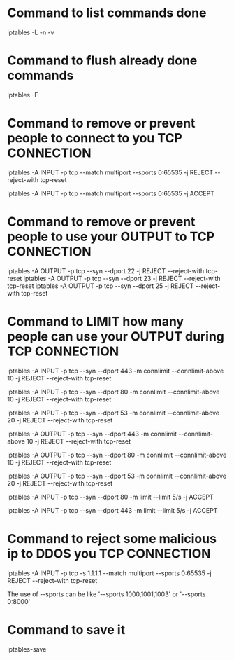 # Command to list commands done 

iptables -L -n -v

# Command to flush already done commands

iptables -F

# Command to remove or prevent people to connect to you TCP CONNECTION

iptables -A INPUT -p tcp --match multiport --sports 0:65535 -j REJECT --reject-with tcp-reset

iptables -A INPUT -p tcp --match multiport --sports 0:65535 -j ACCEPT 

# Command to remove or prevent people to use your OUTPUT to TCP CONNECTION

iptables -A OUTPUT -p tcp --syn --dport 22 -j REJECT --reject-with tcp-reset
iptables -A OUTPUT -p tcp --syn --dport 23 -j REJECT --reject-with tcp-reset
iptables -A OUTPUT -p tcp --syn --dport 25 -j REJECT --reject-with tcp-reset

# Command to LIMIT how many people can use your OUTPUT during TCP CONNECTION

iptables -A INPUT -p tcp --syn --dport 443 -m connlimit --connlimit-above 10 -j REJECT --reject-with tcp-reset

iptables -A INPUT -p tcp --syn --dport 80 -m connlimit --connlimit-above 10 -j REJECT --reject-with tcp-reset

iptables -A INPUT -p tcp --syn --dport 53 -m connlimit --connlimit-above 20 -j REJECT --reject-with tcp-reset

iptables -A OUTPUT -p tcp --syn --dport 443 -m connlimit --connlimit-above 10 -j REJECT --reject-with tcp-reset

iptables -A OUTPUT -p tcp --syn --dport 80 -m connlimit --connlimit-above 10 -j REJECT --reject-with tcp-reset

iptables -A OUTPUT -p tcp --syn --dport 53 -m connlimit --connlimit-above 20 -j REJECT --reject-with tcp-reset

iptables -A INPUT -p tcp --syn --dport 80 -m limit --limit 5/s -j ACCEPT 

iptables -A INPUT -p tcp --syn --dport 443 -m limit --limit 5/s -j ACCEPT

# Command to reject some malicious ip to DDOS you TCP CONNECTION

iptables -A INPUT -p tcp -s 1.1.1.1 --match multiport --sports 0:65535 -j REJECT --reject-with tcp-reset

The use of --sports can be like '--sports 1000,1001,1003' or '--sports 0:8000' 

# Command to save it 

iptables-save 
